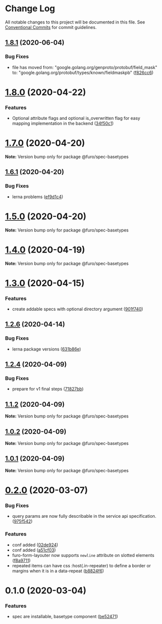 # Change Log

All notable changes to this project will be documented in this file.
See [Conventional Commits](https://conventionalcommits.org) for commit guidelines.

## [1.8.1](https://github.com/theNorstroem/FuroBaseComponents/compare/@furo/spec-basetypes@1.8.0...@furo/spec-basetypes@1.8.1) (2020-06-04)


### Bug Fixes

* file has moved	from: "google.golang.org/genproto/protobuf/field_mask" to: "google.golang.org/protobuf/types/known/fieldmaskpb" ([f826cc6](https://github.com/theNorstroem/FuroBaseComponents/commit/f826cc6e0461627b27bd2570d888b99ba5b7a561))





# [1.8.0](https://github.com/theNorstroem/FuroBaseComponents/compare/@furo/spec-basetypes@1.7.0...@furo/spec-basetypes@1.8.0) (2020-04-22)


### Features

* Optional attribute flags and optional is_overwritten flag for easy mapping implementation in the backend ([34f50c1](https://github.com/theNorstroem/FuroBaseComponents/commit/34f50c1cbdffde0fe1a2d4e62896ac02d0193d23))





# [1.7.0](https://github.com/theNorstroem/FuroBaseComponents/compare/@furo/spec-basetypes@1.6.1...@furo/spec-basetypes@1.7.0) (2020-04-20)

**Note:** Version bump only for package @furo/spec-basetypes





## [1.6.1](https://github.com/theNorstroem/FuroBaseComponents/compare/@furo/spec-basetypes@1.4.0...@furo/spec-basetypes@1.6.1) (2020-04-20)


### Bug Fixes

* lerna problems ([ef9d1c4](https://github.com/theNorstroem/FuroBaseComponents/commit/ef9d1c4))





# [1.5.0](https://github.com/theNorstroem/FuroBaseComponents/compare/@furo/spec-basetypes@1.4.0...@furo/spec-basetypes@1.5.0) (2020-04-20)

**Note:** Version bump only for package @furo/spec-basetypes





# [1.4.0](https://github.com/theNorstroem/FuroBaseComponents/compare/@furo/spec-basetypes@1.3.0...@furo/spec-basetypes@1.4.0) (2020-04-19)

**Note:** Version bump only for package @furo/spec-basetypes





# [1.3.0](https://github.com/theNorstroem/FuroBaseComponents/compare/@furo/spec-basetypes@1.2.6...@furo/spec-basetypes@1.3.0) (2020-04-15)


### Features

* create addable specs with optional directory argument ([901f740](https://github.com/theNorstroem/FuroBaseComponents/commit/901f740))





## [1.2.6](https://github.com/theNorstroem/FuroBaseComponents/compare/@furo/spec-basetypes@1.2.4...@furo/spec-basetypes@1.2.6) (2020-04-14)


### Bug Fixes

* lerna package versions ([631b86e](https://github.com/theNorstroem/FuroBaseComponents/commit/631b86e))





## [1.2.4](https://github.com/theNorstroem/FuroBaseComponents/compare/@furo/spec-basetypes@1.1.2...@furo/spec-basetypes@1.2.4) (2020-04-09)


### Bug Fixes

* prepare for v1 final steps ([71827bb](https://github.com/theNorstroem/FuroBaseComponents/commit/71827bb))





## [1.1.2](https://github.com/theNorstroem/FuroBaseComponents/compare/@furo/spec-basetypes@1.0.2...@furo/spec-basetypes@1.1.2) (2020-04-09)

**Note:** Version bump only for package @furo/spec-basetypes





## [1.0.2](https://github.com/theNorstroem/FuroBaseComponents/compare/@furo/spec-basetypes@1.0.1...@furo/spec-basetypes@1.0.2) (2020-04-09)

**Note:** Version bump only for package @furo/spec-basetypes





## [1.0.1](https://github.com/theNorstroem/FuroBaseComponents/compare/@furo/spec-basetypes@0.2.0...@furo/spec-basetypes@1.0.1) (2020-04-09)

**Note:** Version bump only for package @furo/spec-basetypes





# [0.2.0](https://github.com/theNorstroem/FuroBaseComponents/compare/@furo/spec-basetypes@0.1.0...@furo/spec-basetypes@0.2.0) (2020-03-07)


### Bug Fixes

* query params are now fully describable in the service api specification. ([975f542](https://github.com/theNorstroem/FuroBaseComponents/commit/975f542))


### Features

* conf added ([02de924](https://github.com/theNorstroem/FuroBaseComponents/commit/02de924))
* conf added ([a51cf03](https://github.com/theNorstroem/FuroBaseComponents/commit/a51cf03))
* furo-form-layouter now supports `newline` attribute on slotted elements ([f8a9711](https://github.com/theNorstroem/FuroBaseComponents/commit/f8a9711))
* repeated items can have css :host(.in-repeater) to define a border or margins when it is in a data-repeat ([b8824f6](https://github.com/theNorstroem/FuroBaseComponents/commit/b8824f6))





# 0.1.0 (2020-03-04)


### Features

* spec are installable, basetype component ([be52471](https://github.com/theNorstroem/FuroBaseComponents/commit/be52471))
